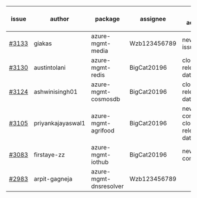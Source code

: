 | issue | author | package | assignee | bot advice | created date of issue | target release date | date from target |
| ------ | ------ | ------ | ------ | ------ | ------ | ------ | :-----: |
| [#3133](https://github.com/Azure/sdk-release-request/issues/3133) | giakas | azure-mgmt-media | Wzb123456789 | new issue. | 09-01 | 09-06 |  |
| [#3130](https://github.com/Azure/sdk-release-request/issues/3130) | austintolani | azure-mgmt-redis | BigCat20196 | close to release date.  | 08-30 | 09-01 | -1 |
| [#3124](https://github.com/Azure/sdk-release-request/issues/3124) | ashwinisingh01 | azure-mgmt-cosmosdb | BigCat20196 | close to release date.  | 08-29 | 09-02 | 0 |
| [#3105](https://github.com/Azure/sdk-release-request/issues/3105) | priyankajayaswal1 | azure-mgmt-agrifood | BigCat20196 | new comment. close to release date.  | 08-22 | 09-05 | 2 |
| [#3083](https://github.com/Azure/sdk-release-request/issues/3083) | firstaye-zz | azure-mgmt-iothub | BigCat20196 | new comment. | 08-11 | 08-22 |  |
| [#2983](https://github.com/Azure/sdk-release-request/issues/2983) | arpit-gagneja | azure-mgmt-dnsresolver | Wzb123456789 |  | 07-05 | 09-30 |  |
